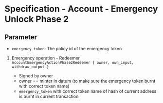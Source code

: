 # Specification - Account - Emergency Unlock Phase 2

## Parameter

- `emergency_token`: The policy id of the emergency token

1. Emergency operation - Redeemer `AccountEmergencyActionPhase2Redeemer { owner, own_input, withdraw_output }`

   - Signed by owner
   - owner == minter in datum (to make sure the emergency token burnt with correct token name)
   - `emergency_token` with correct token name of hash of current address is burnt in current transaction
